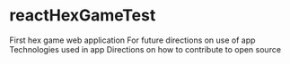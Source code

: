 # reactHexGameTest
First hex game web application
For future directions on use of app
Technologies used in app
Directions on how to contribute to open source